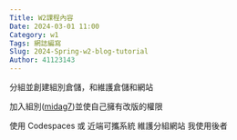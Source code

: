 ```yaml
---
Title: W2課程內容
Date: 2024-03-01 11:00
Category: w1
Tags: 網誌編寫
Slug: 2024-Spring-w2-blog-tutorial
Author: 41123143
---
```


分組並創建組別倉儲，和維護倉儲和網站

<!-- PELICAN_END_SUMMARY -->

加入組別([midag7])並使自己擁有改版的權限

[midag7]: https://github.com/mdecd2024/2a-midag7

使用 Codespaces 或 近端可攜系統 維護分組網站
我使用後者
